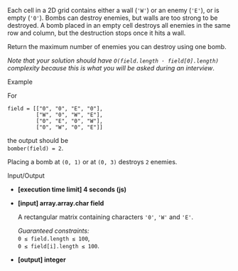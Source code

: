 
Each cell in a 2D grid contains either a wall (`'W'`) or an enemy (`'E'`), or is empty (`'0'`). Bombs can destroy enemies, but walls are too strong to be destroyed. A bomb placed in an empty cell destroys all enemies in the same row and column, but the destruction stops once it hits a wall.

Return the maximum number of enemies you can destroy using one bomb.

_Note that your solution should have  `O(field.length · field[0].length)`  complexity because this is what you will be asked during an interview_.

Example

For

```
field = [["0", "0", "E", "0"],
         ["W", "0", "W", "E"],
         ["0", "E", "0", "W"],
         ["0", "W", "0", "E"]]

```

the output should be  
`bomber(field) = 2`.

Placing a bomb at  `(0, 1)`  or at  `(0, 3)`  destroys  `2`  enemies.

Input/Output

-   **[execution time limit] 4 seconds (js)**
    
-   **[input] array.array.char field**
    
    A rectangular matrix containing characters  `'0'`,  `'W'`  and  `'E'`.
    
    _Guaranteed constraints:_  
    `0 ≤ field.length ≤ 100`,  
    `0 ≤ field[i].length ≤ 100`.
    
-   **[output] integer**